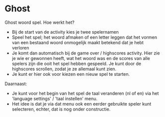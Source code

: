 # Ghost
Ghost woord spel. Hoe werkt het?

- Bij de start van de activity kies je twee spelernamen
- Speel het spel; het woord afmaken of een letter leggen dat het vormen van een bestaand woord onmogelijk maakt betekend dat je hebt verloren
- Je komt dan automatisch bij de game over / highscores activity. Hier zie je wie er gewonnen heeft, wat het woord was en de scores van alle spelers zijn die ooit het spel hebben gespeeld. Je kunt door de highscores scrollen, zodat je ze allemaal kunt zien. 
- Je kunt er hier ook voor kiezen een nieuw spel te starten.

Daarnaast:
- Je kunt voor het begin van het spel de taal veranderen (nl of en) via het 'language settings' / 'taal instellen' menu.
- Het idee is dat je via dat menu ook een eerder gebruikte speler kunt selecteren, echter, dat is nog onder constructie.
